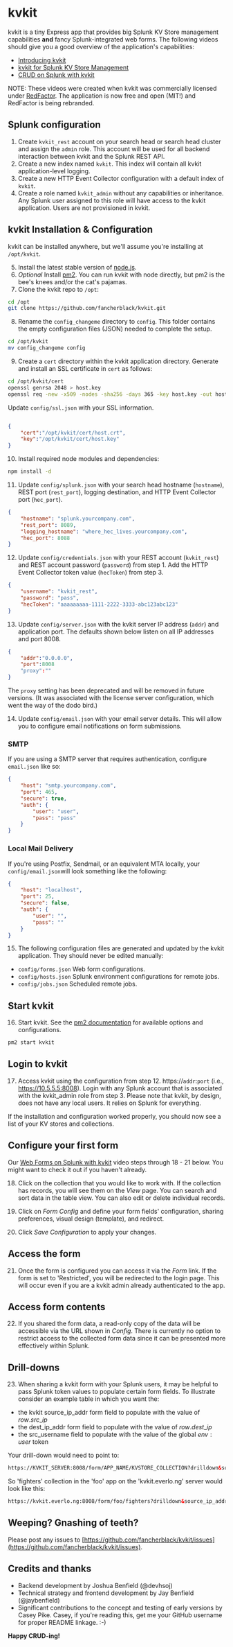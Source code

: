 # kvkit

kvkit is a tiny Express app that provides big Splunk KV Store management capabilities **and** fancy Splunk-integrated web forms. The following videos should give you a good overview of the application's capabilities: 

- [Introducing kvkit](https://www.youtube.com/watch?v=8MAVnpEiCUA)
- [kvkit for Splunk KV Store Management](https://www.youtube.com/watch?v=8BYFpkHvMc4)
- [CRUD on Splunk with kvkit](https://www.youtube.com/watch?v=PD4oLOrNqYQ&t=1s)

NOTE: These videos were created when kvkit was commercially licensed under [RedFactor](https://redfactorapps.com). The application is now free and open (MIT!) and RedFactor is being rebranded.

## Splunk configuration
1. Create `kvkit_rest` account on your search head or search head cluster and assign the `admin` role. This account will be used for all backend interaction between kvkit and the Splunk REST API.  
2. Create a new index named `kvkit`. This index will contain all kvkit application-level logging. 
3. Create a new HTTP Event Collector configuration with a default index of `kvkit`.
4. Create a role named `kvkit_admin` without any capabilities or inheritance. Any Splunk user assigned to this role will have access to the kvkit application.  Users are not provisioned in kvkit.

## kvkit Installation & Configuration
kvkit can be installed anywhere, but we'll assume you're installing at `/opt/kvkit`. 

5. Install the latest stable version of [node.js](https://nodejs.org/).
6. _Optional_ Install [pm2](https://www.npmjs.com/package/pm2). You can run kvkit with node directly, but pm2 is the bee's knees and/or the cat's pajamas. 
7. Clone the kvkit repo to `/opt`:

```bash
cd /opt 
git clone https://github.com/fancherblack/kvkit.git 
```

8. Rename the `config_changeme` directory to `config`.  This folder contains the empty configuration files (JSON) needed to complete the setup. 

```bash
cd /opt/kvkit
mv config_changeme config
```

9. Create a `cert` directory within the kvkit application directory. Generate and install an SSL certificate in `cert` as follows:  

```bash
cd /opt/kvkit/cert
openssl genrsa 2048 > host.key
openssl req -new -x509 -nodes -sha256 -days 365 -key host.key -out host.crt
```

Update `config/ssl.json` with your SSL information. 

```json

{
    "cert":"/opt/kvkit/cert/host.crt",
    "key":"/opt/kvkit/cert/host.key"
}
```


10. Install required node modules and dependencies:  

```bash
npm install -d
```

11. Update `config/splunk.json` with your search head hostname (`hostname`), REST port (`rest_port`), logging destination, and HTTP Event Collector port (`hec_port`).

```json
{
    "hostname": "splunk.yourcompany.com",
    "rest_port": 8089,
    "logging_hostname": "where_hec_lives.yourcompany.com",
    "hec_port": 8088
}
```

12. Update `config/credentials.json` with your REST account (`kvkit_rest`) and REST account password (`password`) from step 1. Add the HTTP Event Collector token value  (`hecToken`) from step 3.

```json
{
    "username": "kvkit_rest",
    "password": "pass",
    "hecToken": "aaaaaaaaa-1111-2222-3333-abc123abc123"
}
```

13. Update `config/server.json` with the kvkit server IP address (`addr`) and application port. The defaults shown below listen on all IP addresses and port 8008.

```json
{
    "addr":"0.0.0.0",
    "port":8008
    "proxy":""
}
```

The `proxy` setting has been deprecated and will be removed in future versions. (It was associated with the license server configuration, which went the way of the dodo bird.)

14. Update `config/email.json` with your email server details. This will allow you to configure email notifications on form submissions.

### SMTP
If you are using a SMTP server that requires authentication, configure `email.json` like so: 

```json
{
    "host": "smtp.yourcompany.com",
    "port": 465,
    "secure": true,
    "auth": {
        "user": "user",
        "pass": "pass"
    }
}
```

### Local Mail Delivery
If you're using Postfix, Sendmail, or an equivalent MTA locally, your `config/email.json`will look something like the following: 

```json
{
    "host": "localhost",
    "port": 25,
    "secure": false,
    "auth": {
        "user": "",
        "pass": ""
    }
}
```

15. The following configuration files are generated and updated by the kvkit application. They should never be edited manually:

- `config/forms.json` Web form configurations. 
- `config/hosts.json` Splunk environment configurations for remote jobs.
- `config/jobs.json` Scheduled remote jobs.

## Start kvkit

16. Start kvkit. See the [pm2 documentation](https://www.npmjs.com/package/pm2) for available options and configurations.

```bash
pm2 start kvkit
```

## Login to kvkit

17. Access kvkit using the configuration from step 12. https://`addr`:`port` (i.e., https://10.5.5.5:8008). Login with any Splunk account that is associated with the kvkit\_admin role from step 3. Please note that kvkit, by design, does not have any local users. It relies on Splunk for everything.

If the installation and configuration worked properly, you should now see a list of your KV stores and collections. 

## Configure your first form
Our [Web Forms on Splunk with kvkit](https://www.youtube.com/watch?v=PD4oLOrNqYQ) video steps through 18 - 21 below. You might want to check it out if you haven't already. 

18. Click on the collection that you would like to work with. If the collection has records, you will see them on the *View* page. You can search and sort data in the table view. You can also edit or delete individual records.

19. Click on *Form Config* and define your form fields' configuration, sharing preferences, visual design (template), and redirect.

20. Click *Save Configuration* to apply your changes.

## Access the form

21. Once the form is configured you can access it via the *Form* link. If the form is set to 'Restricted', you will be redirected to the login page. This will occur even if you are a kvkit admin already authenticated to the app.

## Access form contents

22. If you shared the form data, a read-only copy of the data will be accessible via the URL shown in *Config*. There is currently no option to restrict access to the collected form data since it can be presented more effectively within Splunk.

## Drill-downs
 
23. When sharing a kvkit form with your Splunk users, it may be helpful to pass Splunk token values to populate certain form fields. To illustrate consider an example table in which you want the:

* the kvkit source\_ip\_addr form field to populate with the value of $row.src\_ip$ 
* the dest\_ip\_addr form field to populate with the value of $row.dest\_ip$
* the src\_username field to populate with the value of the global $env:user$ token

Your drill-down would need to point to: 

```html
https://KVKIT_SERVER:8008/form/APP_NAME/KVSTORE_COLLECTION?drilldown&source_ip_addr=$row.src_ip$&dest_ip_addr=$row.dest_ip$&src_username=$env:user$
```

So 'fighters' collection in the 'foo' app on the 'kvkit.everlo.ng' server would look like this: 

```html
https://kvkit.everlo.ng:8008/form/foo/fighters?drilldown&source_ip_addr=$row.src_ip$&dest_ip_addr=$row.dest_ip$&src_username=$env:user$
```

## Weeping? Gnashing of teeth? 

Please post any issues to [https://github.com/fancherblack/kvkit/issues](https://github.com/fancherblack/kvkit/issues).  

## Credits and thanks

- Backend development by Joshua Benfield (@devhsoj)
- Technical strategy and frontend development by Jay Benfield (@jaybenfield) 
- Significant contributions to the concept and testing of early versions by Casey Pike. Casey, if you're reading this, get me your GitHub username for proper README linkage. :-)  

**Happy CRUD-ing!**

